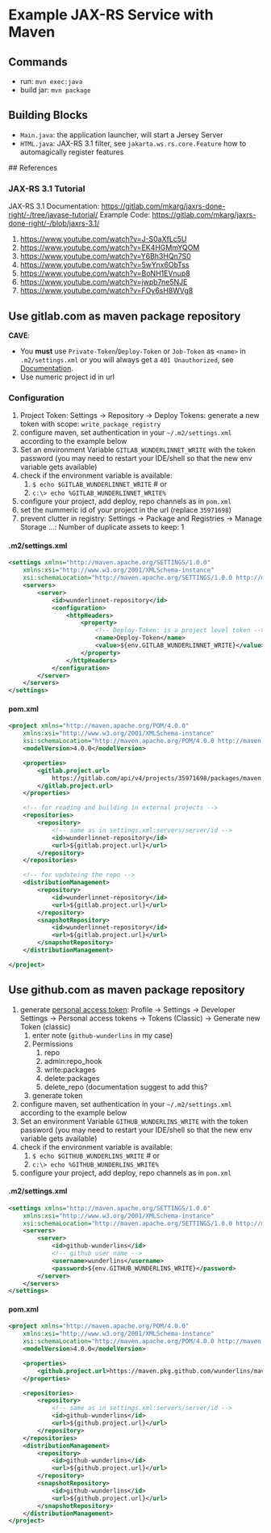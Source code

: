 # Example JAX-RS Service with Maven

## Commands

- run: `mvn exec:java`
- build jar: `mvn package`

## Building Blocks

- `Main.java`: the application launcher, will start a Jersey Server
- `HTML.java`: JAX-RS 3.1 filter, see `jakarta.ws.rs.core.Feature` how to automagically register features

## References

### JAX-RS 3.1 Tutorial

JAX-RS 3.1 Documentation: https://gitlab.com/mkarg/jaxrs-done-right/-/tree/javase-tutorial/
Example Code: https://gitlab.com/mkarg/jaxrs-done-right/-/blob/jaxrs-3.1/

1. https://www.youtube.com/watch?v=J-S0aXfLc5U
2. https://www.youtube.com/watch?v=EK4HGMmYQOM
3. https://www.youtube.com/watch?v=Y6Bh3HQn7S0
4. https://www.youtube.com/watch?v=5wYnx6ObTss
5. https://www.youtube.com/watch?v=BoNH1EVnup8
6. https://www.youtube.com/watch?v=jwpb7ne5NJE
7. https://www.youtube.com/watch?v=FOy6sH8WVg8

## Use gitlab.com as maven package repository

**CAVE**: 
- You **must** use `Private-Token`/`Deploy-Token` or `Job-Token` as `<name>` in `.m2/settings.xml` or you will always get a `401 Unauthorized`, see [Documentation][1].
- Use numeric project id in url

### Configuration

1. Project Token: Settings → Repository → Deploy Tokens: generate a new token with scope: `write_package_registry`
2. configure maven, set authentication in your `~/.m2/settings.xml` according to the example below
3. Set an environment Variable `GITLAB_WUNDERLINNET_WRITE` with the token password (you may need to restart your IDE/shell so that the new env variable gets available)
4. check if the environment variable is available: 
   1. `$ echo $GITLAB_WUNDERLINNET_WRITE` # or
   2. `c:\> echo %GITLAB_WUNDERLINNET_WRITE%`
5. configure your project, add deploy, repo channels as in `pom.xml`
6. set the nummeric id of your project in the url (replace `35971698`)
7. prevent clutter in registry: Settings → Package and Registries → Manage Storage ...: Number of duplicate assets to keep: 1

#### .m2/settings.xml

```xml
<settings xmlns="http://maven.apache.org/SETTINGS/1.0.0"
	xmlns:xsi="http://www.w3.org/2001/XMLSchema-instance"
	xsi:schemaLocation="http://maven.apache.org/SETTINGS/1.0.0 http://maven.apache.org/xsd/settings-1.0.0.xsd">
	<servers>
		<server>
			<id>wunderlinnet-repository</id>
			<configuration>
				<httpHeaders>
					<property>
						<!-- Deploy-Token: is a project level token -->
						<name>Deploy-Token</name>
						<value>${env.GITLAB_WUNDERLINNET_WRITE}</value>
					</property>
				</httpHeaders>
			</configuration>
		</server>
	</servers>
</settings>
```
#### pom.xml

```xml
<project xmlns="http://maven.apache.org/POM/4.0.0"
    xmlns:xsi="http://www.w3.org/2001/XMLSchema-instance"
    xsi:schemaLocation="http://maven.apache.org/POM/4.0.0 http://maven.apache.org/xsd/maven-4.0.0.xsd">
    <modelVersion>4.0.0</modelVersion>

    <properties>
        <gitlab.project.url>
            https://gitlab.com/api/v4/projects/35971698/packages/maven
        </gitlab.project.url>
    </properties>

    <!-- for reading and building in external projects -->
    <repositories>
        <repository>
            <!-- same as in settings.xml:servers/server/id -->
            <id>wunderlinnet-repository</id>
            <url>${gitlab.project.url}</url>
        </repository>
    </repositories>

    <!-- for updateing the repo -->
    <distributionManagement>
        <repository>
            <id>wunderlinnet-repository</id>
            <url>${gitlab.project.url}</url>
        </repository>
        <snapshotRepository>
            <id>wunderlinnet-repository</id>
            <url>${gitlab.project.url}</url>
        </snapshotRepository>
    </distributionManagement>

</project>
```


## Use github.com as maven package repository

1. generate [personal access token][2]: Profile → Settings → Developer Settings → Personal access tokens → Tokens (Classic) → Generate new Token (classic)
   1. enter note (`github-wunderlins` in my case)
   2. Permissions
      1. repo
      2. admin:repo_hook
      3. write:packages
      4. delete:packages
      5. delete_repo (documentation suggest to add this?
   3. generate token
2. configure maven, set authentication in your `~/.m2/settings.xml` according to the example below
3. Set an environment Variable `GITHUB_WUNDERLINS_WRITE` with the token password (you may need to restart your IDE/shell so that the new env variable gets available)
4. check if the environment variable is available: 
   1. `$ echo $GITHUB_WUNDERLINS_WRITE` # or
   2. `c:\> echo %GITHUB_WUNDERLINS_WRITE%`
5. configure your project, add deploy, repo channels as in `pom.xml`

#### .m2/settings.xml

```xml
<settings xmlns="http://maven.apache.org/SETTINGS/1.0.0"
	xmlns:xsi="http://www.w3.org/2001/XMLSchema-instance"
	xsi:schemaLocation="http://maven.apache.org/SETTINGS/1.0.0 http://maven.apache.org/xsd/settings-1.0.0.xsd">
	<servers>
		<server>
			<id>github-wunderlins</id>
			<!-- github user name -->            
			<username>wunderlins</username>
			<password>${env.GITHUB_WUNDERLINS_WRITE}</password>
		</server>
	</servers>
</settings>
```

#### pom.xml

```xml
<project xmlns="http://maven.apache.org/POM/4.0.0"
    xmlns:xsi="http://www.w3.org/2001/XMLSchema-instance"
    xsi:schemaLocation="http://maven.apache.org/POM/4.0.0 http://maven.apache.org/xsd/maven-4.0.0.xsd">
    <modelVersion>4.0.0</modelVersion>

    <properties>
        <github.project.url>https://maven.pkg.github.com/wunderlins/maven-public</github.project.url>
    </properties>

    <repositories>
        <repository>
            <!-- same as in settings.xml:servers/server/id -->
            <id>github-wunderlins</id>
            <url>${github.project.url}</url>
        </repository>
    </repositories>
    <distributionManagement>
        <repository>
            <id>github-wunderlins</id>
            <url>${github.project.url}</url>
        </repository>
        <snapshotRepository>
            <id>github-wunderlins</id>
            <url>${github.project.url}</url>
        </snapshotRepository>
    </distributionManagement>
</project>
```

[1]: https://docs.gitlab.com/ee/user/packages/maven_repository/#edit-the-settingsxml
[2]: https://docs.github.com/en/authentication/keeping-your-account-and-data-secure/creating-a-personal-access-token#creating-a-personal-access-token-classic